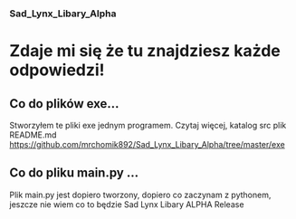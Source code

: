### Sad_Lynx_Libary_Alpha
# Zdaje mi się że tu znajdziesz każde odpowiedzi!
## Co do plików exe...
Stworzyłem te pliki exe jednym programem.
Czytaj więcej, katalog src plik README.md https://github.com/mrchomik892/Sad_Lynx_Libary_Alpha/tree/master/exe
## Co do pliku main.py ...
Plik main.py jest dopiero tworzony, dopiero co zaczynam z pythonem, jeszcze nie wiem co to będzie Sad Lynx Libary ALPHA Release
